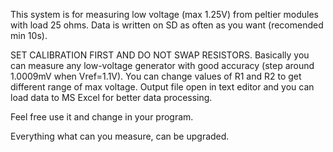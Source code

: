 This system is for measuring low voltage (max 1.25V) from peltier modules with load 25 ohms. Data is written on SD as often as you want (recomended min 10s).

SET CALIBRATION FIRST AND DO NOT SWAP RESISTORS. Basically you can measure any low-voltage generator with good accuracy (step around 1.0009mV when Vref=1.1V). You can change values of R1 and R2 to get different range of max voltage. Output file open in text editor and you can load data to MS Excel for better data processing.

Feel free use it and change in your program.

Everything what can you measure, can be upgraded.
